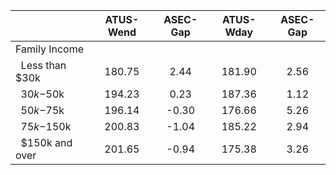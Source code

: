 
|                      |    ATUS-Wend |     ASEC-Gap |    ATUS-Wday |     ASEC-Gap |
| -------------------- | :----------: | :----------: | :----------: | :----------: |
| Family Income        |              |              |              |              |
| &nbsp;&nbsp;Less than $30k |       180.75 |         2.44 |       181.90 |         2.56 |
| &nbsp;&nbsp;$30k-$50k |       194.23 |         0.23 |       187.36 |         1.12 |
| &nbsp;&nbsp;$50k-$75k |       196.14 |        -0.30 |       176.66 |         5.26 |
| &nbsp;&nbsp;$75k-$150k |       200.83 |        -1.04 |       185.22 |         2.94 |
| &nbsp;&nbsp;$150k and over |       201.65 |        -0.94 |       175.38 |         3.26 |

